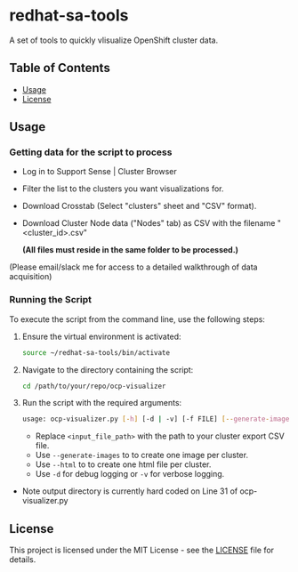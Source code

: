# redhat-sa-tools
A set of tools to quickly vlisualize OpenShift cluster data. 

## Table of Contents

- [Usage](#usage)
- [License](#license)

## Usage

### Getting data for the script to process

- Log in to Support Sense | Cluster Browser
- Filter the list to the clusters you want visualizations for.
- Download Crosstab (Select "clusters" sheet and "CSV" format).
- Download Cluster Node data ("Nodes" tab) as CSV with the filename "<cluster_id>.csv"

   **(All files must reside in the same folder to be processed.)**

(Please email/slack me for access to a detailed walkthrough of data acquisition)

### Running the Script

To execute the script from the command line, use the following steps:

1. Ensure the virtual environment is activated:

   ```bash
   source ~/redhat-sa-tools/bin/activate
   ```

2. Navigate to the directory containing the script:

   ```bash
   cd /path/to/your/repo/ocp-visualizer
   ```

3. Run the script with the required arguments:

   ```bash
   usage: ocp-visualizer.py [-h] [-d | -v] [-f FILE] [--generate-images] [--html]
   ```

   - Replace `<input_file_path>` with the path to your cluster export CSV file.
   - Use `--generate-images` to to create one image per cluster.
   - Use `--html` to to create one html file per cluster.
   - Use `-d` for debug logging or `-v` for verbose logging.

* Note output directory is currently hard coded on Line 31 of ocp-visualizer.py

## License
This project is licensed under the MIT License - see the [LICENSE](LICENSE) file for details.